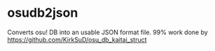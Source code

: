 # osudb2json
Converts osu! DB into an usable JSON format file.
99% work done by https://github.com/KirkSuD/osu_db_kaitai_struct
